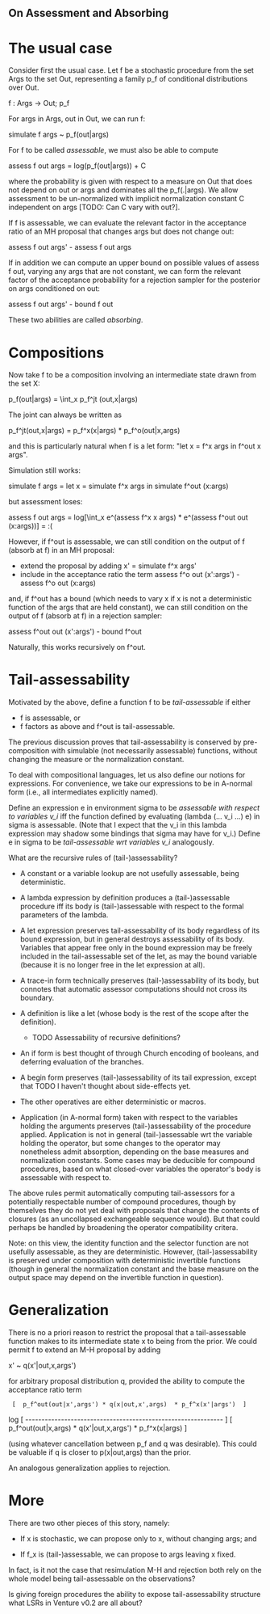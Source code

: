 On Assessment and Absorbing
---------------------------

The usual case
==============

Consider first the usual case.  Let f be a stochastic procedure from
the set Args to the set Out, representing a family p_f of conditional
distributions over Out.

  f : Args -> Out; p_f

For args in Args, out in Out, we can run f:

  simulate f args ~ p_f(out|args)

For f to be called _assessable_, we must also be able to compute

  assess f out args = log(p_f(out|args)) + C

where the probability is given with respect to a measure on Out that
does not depend on out or args and dominates all the p_f(.|args).  We
allow assessment to be un-normalized with implicit normalization
constant C independent on args [TODO: Can C vary with out?].

If f is assessable, we can evaluate the relevant factor in the
acceptance ratio of an MH proposal that changes args but does not
change out:

  assess f out args' - assess f out args

If in addition we can compute an upper bound on possible values of
assess f out, varying any args that are not constant, we can form the
relevant factor of the acceptance probability for a rejection sampler
for the posterior on args conditioned on out:

  assess f out args' - bound f out <constant args>

These two abilities are called _absorbing_.

Compositions
============

Now take f to be a composition involving an intermediate state drawn
from the set X:

  p_f(out|args) = \int_x p_f^jt (out,x|args)

The joint can always be written as

  p_f^jt(out,x|args) = p_f^x(x|args) * p_f^o(out|x,args)

and this is particularly natural when f is a let form: "let x = f^x
args in f^out x args".

Simulation still works:

  simulate f args = let x = simulate f^x args
                     in simulate f^out (x:args)

but assessment loses:

  assess f out args = log[\int_x e^(assess f^x x args) * e^(assess f^out out (x:args))] = :(

However, if f^out is assessable, we can still condition on the output
of f (absorb at f) in an MH proposal:

- extend the proposal by adding
  x' = simulate f^x args'
- include in the acceptance ratio the term
  assess f^o out (x':args') - assess f^o out (x:args)

and, if f^out has a bound (which needs to vary x if x is not a
deterministic function of the args that are held constant), we can
still condition on the output of f (absorb at f) in a rejection
sampler:

  assess f^out out (x':args') - bound f^out <constant args U x>

Naturally, this works recursively on f^out.

Tail-assessability
==================

Motivated by the above, define a function f to be _tail-assessable_ if either
- f is assessable, or
- f factors as above and f^out is tail-assessable.

The previous discussion proves that tail-assessability is conserved by
pre-composition with simulable (not necessarily assessable) functions,
without changing the measure or the normalization constant.

To deal with compositional languages, let us also define our notions
for expressions.  For convenience, we take our expressions to be in
A-normal form (i.e., all intermediates explicitly named).

Define an expression e in environment sigma to be _assessable with
respect to variables v_i_ iff the function defined by evaluating
(lambda (... v_i ...) e) in sigma is assessable.  (Note that I expect
that the v_i in this lambda expression may shadow some bindings that
sigma may have for v_i.)  Define e in sigma to be _tail-assessable wrt
variables v_i_ analogously.

What are the recursive rules of (tail-)assessability?

- A constant or a variable lookup are not usefully assessable, being
  deterministic.

- A lambda expression by definition produces a (tail-)assessable
  procedure iff its body is (tail-)assessable with respect to the
  formal parameters of the lambda.

- A let expression preserves tail-assessability of its body regardless
  of its bound expression, but in general destroys assessability of
  its body.  Variables that appear free only in the bound expression
  may be freely included in the tail-assessable set of the let, as may
  the bound variable (because it is no longer free in the let
  expression at all).

- A trace-in form technically preserves (tail-)assessability of its
  body, but connotes that automatic assessor computations should not
  cross its boundary.

- A definition is like a let (whose body is the rest of the scope
  after the definition).
  - TODO Assessability of recursive definitions?

- An if form is best thought of through Church encoding of booleans,
  and deferring evaluation of the branches.

- A begin form preserves (tail-)assessability of its tail expression,
  except that TODO I haven't thought about side-effects yet.

- The other operatives are either deterministic or macros.

- Application (in A-normal form) taken with respect to the variables
  holding the arguments preserves (tail-)assessability of the
  procedure applied.  Application is not in general (tail-)assessable
  wrt the variable holding the operator, but some changes to the
  operator may nonetheless admit absorption, depending on the base
  measures and normalization constants.  Some cases may be deducible
  for compound procedures, based on what closed-over variables the
  operator's body is assessable with respect to.

The above rules permit automatically computing tail-assessors for a
potentially respectable number of compound procedures, though by
themselves they do not yet deal with proposals that change the
contents of closures (as an uncollapsed exchangeable sequence would).
But that could perhaps be handled by broadening the operator
compatibility critera.

Note: on this view, the identity function and the selector function
are not usefully assessable, as they are deterministic.  However,
(tail-)assessability is preserved under composition with deterministic
invertible functions (though in general the normalization constant and
the base measure on the output space may depend on the invertible
function in question).

Generalization
==============

There is no a priori reason to restrict the proposal that a
tail-assessable function makes to its intermediate state x to being
from the prior.  We could permit f to extend an M-H proposal by adding

  x' ~ q(x'|out,x,args')

for arbitrary proposal distribution q, provided the ability to compute
the acceptance ratio term

     [  p_f^out(out|x',args') * q(x|out,x',args)  * p_f^x(x'|args')  ]
 log [ ------------------------------------------------------------- ]
     [   p_f^out(out|x,args)  * q(x'|out,x,args') *  p_f^x(x|args)   ]

(using whatever cancellation between p_f and q was desirable).  This
could be valuable if q is closer to p(x|out,args) than the prior.

An analogous generalization applies to rejection.

More
====

There are two other pieces of this story, namely:

- If x is stochastic, we can propose only to x, without changing args; and

- If f_x is (tail-)assessable, we can propose to args leaving x fixed.

In fact, is it not the case that resimulation M-H and rejection both
rely on the whole model being tail-assessable on the observations?

Is giving foreign procedures the ability to expose tail-assessability
structure what LSRs in Venture v0.2 are all about?

